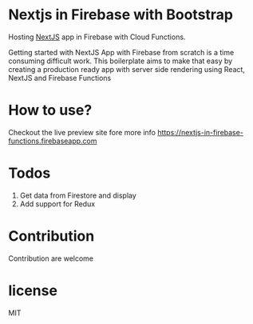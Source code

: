# Nextjs in Firebase with Bootstrap
Hosting [NextJS](https://github.com/zeit/next.js/) app in Firebase with Cloud Functions.

Getting started with NextJS App with Firebase from scratch is a time consuming difficult work. This boilerplate aims to make that easy by creating a production ready app with server side rendering using React, NextJS and Firebase Functions

# How to use?
Checkout the live preview site fore more info https://nextjs-in-firebase-functions.firebaseapp.com

# Todos
1. Get data from Firestore and display
2. Add support for Redux

# Contribution
Contribution are welcome

# license
MIT
